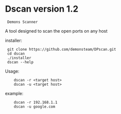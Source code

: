 # Dscan version 1.2
     Demons Scanner
A tool designed to scan the open ports on any host


installer:
  

     git clone https://github.com/demonsteam/DPscan.git
     cd dscan
     ./installer
     dscan --help





   Usage:


        dscan -r <target host>
        dscan -u <target host>








example:



        dscan -r 192.168.1.1
        dscan -u google.com

